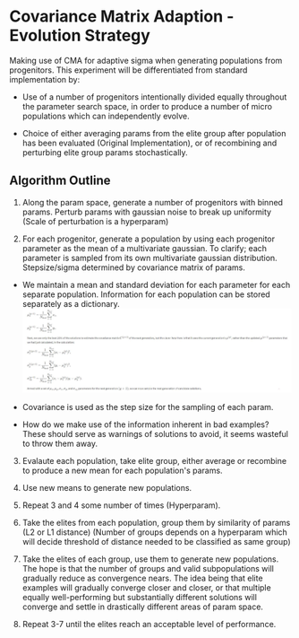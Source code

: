# Covariance Matrix Adaption - Evolution Strategy

Making use of CMA for adaptive sigma when generating populations from progenitors.
This experiment will be differentiated from standard implementation by:

* Use of a number of progenitors intentionally divided equally throughout the
parameter search space, in order to produce a number of micro populations which
can independently evolve.

* Choice of either averaging params from the elite group after population has
been evaluated (Original Implementation), or of recombining and perturbing elite group params stochastically.

## Algorithm Outline

1. Along the param space, generate a number of progenitors with binned params.
Perturb params with gaussian noise to break up uniformity (Scale of perturbation is a hyperparam)

2. For each progenitor, generate a population by using each progenitor parameter as the mean of a multivariate gaussian. To clarify; each parameter is sampled from its own multivariate gaussian distribution. Stepsize/sigma determined by covariance matrix of params.

  * We maintain a mean and standard deviation for each parameter for each separate population. Information for each population can be stored separately as a dictionary.
  ![](./readme_imgs/meansigma.jpg)

  * Covariance is used as the step size for the sampling of each param.

  * How do we make use of the information inherent in bad examples? These should serve as warnings of solutions to avoid, it seems wasteful to throw them away.


3. Evalaute each population, take elite group, either average or recombine to produce a new mean for each population's params.

4. Use new means to generate new populations.

5. Repeat 3 and 4 some number of times (Hyperparam).

6. Take the elites from each population, group them by similarity of params (L2 or L1 distance) (Number of groups depends on a hyperparam which will decide threshold of distance needed to be classified as same group)

7. Take the elites of each group, use them to generate new populations. The hope is that the number of groups and valid subpopulations will gradually reduce as convergence nears. The idea being that elite examples will gradually converge closer and closer, or that multiple equally well-performing but substantially different solutions will converge and settle in drastically different areas of param space.

8. Repeat 3-7 until the elites reach an acceptable level of performance.

